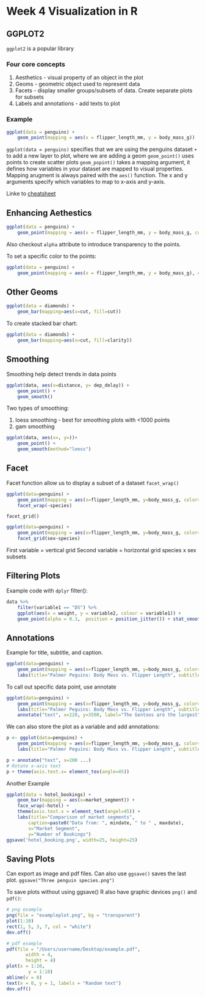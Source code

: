# Week 4 Visualization in R

## GGPLOT2

`ggplot2` is a popular library

### Four core concepts

1. Aesthetics - visual property of an object in the plot
2. Geoms - geometric object used to represent data
3. Facets - display smaller groups/subsets of data. Create separate plots for subsets
4. Labels and annotations - add texts to plot

### Example

```R
ggplot(data = penguins) +
    geom_point(mapping = aes(x = flipper_length_mm, y = body_mass_g))
```

`ggplot(data = penguins)` specifies that we are using the penguins dataset
`+` to add a new layer to plot, where we are adding a geom
`geom_point()` uses points to create scatter plots
`geom_popint()` takes a mapping argument, it defines how variables in your dataset are mapped to visual properties.
Mapping arugment is always paired with the `aes()` function. The x and y arguments specify which variables to map to x-axis and y-axis.

Linke to [cheatsheet](https://ggplot2.tidyverse.org/)

## Enhancing Aethestics

```R
ggplot(data = penguins) +
    geom_point(mapping = aes(x = flipper_length_mm, y = body_mass_g, color=species, shape=species))
```

Also checkout `alpha` attribute to introduce transparency to the points.

To set a specific color to the points:

```R
ggplot(data = penguins) +
    geom_point(mapping = aes(x = flipper_length_mm, y = body_mass_g), color="puple")
```

## Other Geoms

```R
ggplot(data = diamonds) +
    geom_bar(mapping=aes(x=cut, fill=cut))
```

To create stacked bar chart:

```R
ggplot(data = diamonds) +
    geom_bar(mapping=aes(x=cut, fill=clarity))
```

## Smoothing

Smoothing help detect trends in data points

```R
ggplot(data, aes(x=distance, y= dep_delay)) +
    geom_point() +
    geom_smooth()
```

Two types of smoothing:

1. loess smoothing - best for smoothing plots with <1000 points
2. gam smoothing

```R
ggplot(data, aes(x=, y=))+
    geom_point() +
    geom_smooth(method="loess")
```

## Facet

Facet function allow us to display a subset of a dataset
`facet_wrap()`

```R
ggplot(data=penguins) +
    geom_point(mapping = aes(x=flipper_length_mm, y=body_mass_g, color=species)) +
    facet_wrap(~species)
```

`facet_grid()`

```R
ggplot(data=penguins) +
    geom_point(mapping = aes(x=flipper_length_mm, y=body_mass_g, color=species)) +
    facet_grid(sex~species)
```

First variable = vertical grid
Second variable = horizontal grid
species x sex subsets

## Filtering Plots

Example code with `dplyr` filter():

```R
data %>%
    filter(variable1 == "DS") %>%
    ggplot(aes(x = weight, y = variable2, colour = variable1)) +
    geom_point(alpha = 0.3,  position = position_jitter()) + stat_smooth(method = "lm")
```

## Annotations

Example for title, subtitle, and caption.

```R
ggplot(data=penguins) +
    geom_point(mapping = aes(x=flipper_length_mm, y=body_mass_g, color=species)) +
    labs(title="Palmer Peguins: Body Mass vs. Flipper Length", subtitle="Sample of Three Penguin Species", caption="Data collected by")
```

To call out specific data point, use annotate

```R
ggplot(data=penguins) +
    geom_point(mapping = aes(x=flipper_length_mm, y=body_mass_g, color=species)) +
    labs(title="Palmer Peguins: Body Mass vs. Flipper Length", subtitle="Sample of Three Penguin Species", caption="Data collected by") +
    annotate("text", x=220, y=3500, label="The Gentoos are the largest", color="purple", fontface="bold", size=4.5, angle=25)
```

We can also store the plot as a variable and add annotations:

```R
p <- ggplot(data=penguins) +
    geom_point(mapping = aes(x=flipper_length_mm, y=body_mass_g, color=species)) +
    labs(title="Palmer Peguins: Body Mass vs. Flipper Length", subtitle="Sample of Three Penguin Species", caption="Data collected by")

p + annotate("text", x=200 ...)
# Rotate x-axis text
p + theme(axis.text.x= element_tex(angle=45))
```

Another Example

```R
ggplot(data = hotel_bookings) +
    geom_bar(mapping = aes(x=market_segment)) +
    face_wrap(~hotel) +
    theme(axis.text.x = element_text(angel=45)) +
    labs(title="Comparison of market segments",
        caption=paste0("Data from: ", mindate, " to " , maxdate),
        x="Market Segment",
        y="Number of Bookings")
ggsave('hotel_booking.png', width=25, height=25)
```

## Saving Plots

Can export as image and pdf files.
Can also use `ggsave()` saves the last plot.
`ggsave("Three penguin species.png")`

To save plots without using ggsave() R also have graphic devices `png()` and `pdf()`:

```R
# png example
png(file = "exampleplot.png", bg = "transparent")
plot(1:10)
rect(1, 5, 3, 7, col = "white")
dev.off()

# pdf example
pdf(file = "/Users/username/Desktop/example.pdf",
       width = 4,
       height = 4)
plot(x = 1:10,
        y = 1:10)
abline(v = 0)
text(x = 0, y = 1, labels = "Random text")
dev.off()
```
